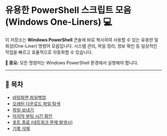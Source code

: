 # 유용한 PowerShell 스크립트 모음 (Windows One-Liners) 💻

이 저장소는 **Windows PowerShell** 콘솔에 바로 복사하여 사용할 수 있는 유용한 일회성(One-Liner) 명령어 모음입니다. 시스템 관리, 파일 정리, 정보 확인 등 일상적인 작업을 빠르고 효율적으로 자동화할 수 있습니다.

**🚨 중요:** 모든 명령어는 Windows PowerShell 환경에서 실행해야 합니다.

---

## 🔗 목차

* [바탕화면 파일백업](https://github.com/chazown/powershell/blob/main/quick_backup)
* [오래된 다운로드 파일 탐색](https://github.com/chazown/powershell/blob/main/clean_old_downloads)
* [파일 보내기](https://github.com/chazown/powershell/blob/main/copy_file)
* [마지막 부팅 시간 확인](https://github.com/chazown/powershell/blob/main/last_boot)
* [포트 종료 (네트워크 문제 발생시)](https://github.com/chazown/powershell/blob/main/kill_port)
* [기록 삭제](https://github.com/chazown/powershell/blob/main/clear)
